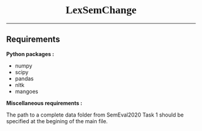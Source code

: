 # <center style='font-family:serif'> LexSemChange </center>

---
## Requirements
**Python packages :**

- numpy
- scipy
- pandas
- nltk
- mangoes

**Miscellaneous requirements :**

The path to a complete data folder from SemEval2020 Task 1 should be specified at the begining of the main file.